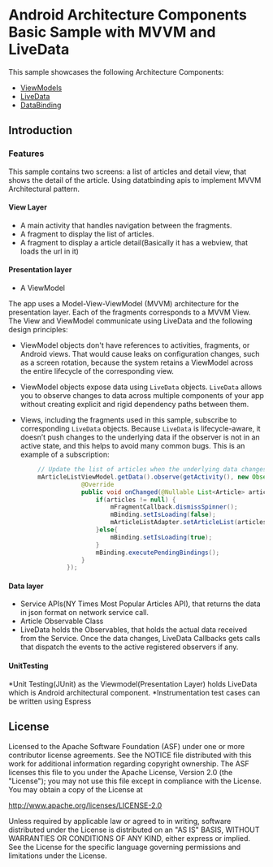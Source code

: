 Android Architecture Components Basic Sample with MVVM and LiveData
===================================================================

This sample showcases the following Architecture Components:

* [ViewModels](https://developer.android.com/reference/android/arch/lifecycle/ViewModel.html)
* [LiveData](https://developer.android.com/reference/android/arch/lifecycle/LiveData.html)
* [DataBinding](https://developer.android.com/topic/libraries/data-binding/index.html)

Introduction
-------------

### Features

This sample contains two screens: a list of articles and detail view, that shows the detail of the article.
Using datatbinding apis to implement MVVM Architectural pattern.

#### View Layer
* A main activity that handles navigation between the fragments.
* A fragment to display the list of articles.
* A fragment to display a article detail(Basically it has a webview, that loads the url in it)

#### Presentation layer
* A ViewModel

The app uses a Model-View-ViewModel (MVVM) architecture for the presentation layer. Each of the fragments corresponds to a MVVM View. The View and ViewModel communicate  using LiveData and the following design principles:

* ViewModel objects don't have references to activities, fragments, or Android views. That would cause leaks on configuration changes, such as a screen rotation, because the system retains a ViewModel across the entire lifecycle of the corresponding view.

* ViewModel objects expose data using `LiveData` objects. `LiveData` allows you to observe changes to data across multiple components of your app without creating explicit and rigid dependency paths between them.

* Views, including the fragments used in this sample, subscribe to corresponding `LiveData` objects. Because `LiveData` is lifecycle-aware, it doesn’t push changes to the underlying data if the observer is not in an active state, and this helps to avoid many common bugs. This is an example of a subscription:

```java
        // Update the list of articles when the underlying data changes.
        mArticleListViewModel.getData().observe(getActivity(), new Observer<List<Article>>() {
                    @Override
                    public void onChanged(@Nullable List<Article> articles) {
                        if(articles != null) {
                            mFragmentCallback.dismissSpinner();
                            mBinding.setIsLoading(false);
                            mArticleListAdapter.setArticleList(articles);
                        }else{
                            mBinding.setIsLoading(true);
                        }
                        mBinding.executePendingBindings();
                    }
                });
```

#### Data layer

* Service APIs(NY Times Most Popular Articles API), that returns the data in json format on network service call.
* Article Observable Class
* LiveData holds the Observables, that holds the actual data received from the Service. Once the data changes, LiveData Callbacks gets calls that dispatch the events to the active registered observers if any.


#### UnitTesting
*Unit Testing(JUnit) as the Viewmodel(Presentation Layer) holds LiveData which is Android architectural component.
*Instrumentation test cases can be written using Espress



License
--------

Licensed to the Apache Software Foundation (ASF) under one or more contributor
license agreements.  See the NOTICE file distributed with this work for
additional information regarding copyright ownership.  The ASF licenses this
file to you under the Apache License, Version 2.0 (the "License"); you may not
use this file except in compliance with the License.  You may obtain a copy of
the License at

http://www.apache.org/licenses/LICENSE-2.0

Unless required by applicable law or agreed to in writing, software
distributed under the License is distributed on an "AS IS" BASIS, WITHOUT
WARRANTIES OR CONDITIONS OF ANY KIND, either express or implied.  See the
License for the specific language governing permissions and limitations under
the License.



